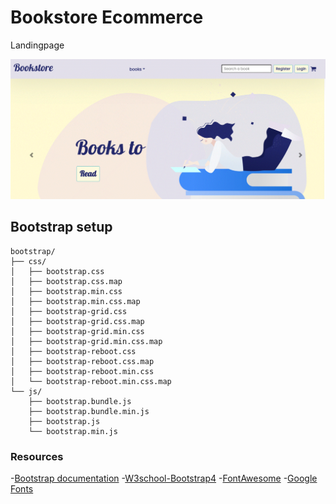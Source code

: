 # Bookstore Ecommerce
Landingpage

![Landingpage](https://github.com/dianavile/bookstore-bootstrap/blob/main/assets/img/Landingpage.jpg)

## Bootstrap setup 
```
bootstrap/
├── css/
│   ├── bootstrap.css
│   ├── bootstrap.css.map
│   ├── bootstrap.min.css
│   ├── bootstrap.min.css.map
│   ├── bootstrap-grid.css
│   ├── bootstrap-grid.css.map
│   ├── bootstrap-grid.min.css
│   ├── bootstrap-grid.min.css.map
│   ├── bootstrap-reboot.css
│   ├── bootstrap-reboot.css.map
│   ├── bootstrap-reboot.min.css
│   └── bootstrap-reboot.min.css.map
└── js/
    ├── bootstrap.bundle.js
    ├── bootstrap.bundle.min.js
    ├── bootstrap.js
    └── bootstrap.min.js
```
### Resources
-[Bootstrap documentation](https://getbootstrap.com/docs/4.0/getting-started/introduction/)
-[W3school-Bootstrap4](https://www.w3schools.com/bootstrap4/bootstrap_jumbotron.asp)
-[FontAwesome](https://fontawesome.com/v4.7.0/)
-[Google Fonts](https://fonts.google.com/)

